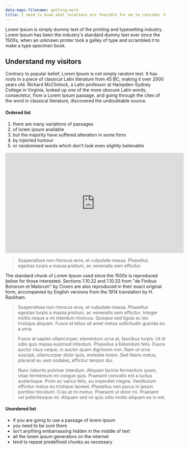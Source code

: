 ```yaml
---
data-maps-filename: getting-work
title: I need to know what locations are feasible for me to consider for work?
---
```


Lorem Ipsum is simply dummy text of the printing and typesetting industry. Lorem Ipsum has been the industry's standard dummy text ever since the 1500s, when an unknown printer took a galley of type and scrambled it to make a type specimen book.

## Understand my visitors

Contrary to popular belief, Lorem Ipsum is not simply random text. It has roots in a piece of classical Latin literature from 45 BC, making it over 2000 years old. Richard McClintock, a Latin professor at Hampden-Sydney College in Virginia, looked up one of the more obscure Latin words, consectetur, from a Lorem Ipsum passage, and going through the cites of the word in classical literature, discovered the undoubtable source.

#### Ordered list

1. there are many variations of passages
2. of lorem ipsum available
3. but the majority have suffered alteration in some form
4. by injected humour
5. or randomised words which don't look even slightly believable


<p><iframe width="560" height="315" src="https://www.youtube.com/embed/J5AFBkKP7co" frameborder="0" allowfullscreen></iframe></p>

>
> Suspendisse non rhoncus eros, et vulputate massa. Phasellus egestas turpis a massa pretium, ac venenatis sem efficitur.
>

The standard chunk of Lorem Ipsum used since the 1500s is reproduced below for those interested. Sections 1.10.32 and 1.10.33 from "de Finibus Bonorum et Malorum" by Cicero are also reproduced in their exact original form, accompanied by English versions from the 1914 translation by H. Rackham.

<blockquote>
   <p>Suspendisse non rhoncus eros, et vulputate massa. Phasellus egestas turpis a massa pretium, ac venenatis sem efficitur. Integer mollis neque a mi interdum rhoncus. Quisque sed ligula ac leo tristique aliquam. Fusce id tellus sit amet metus sollicitudin gravida eu a urna.</p>
   <p>Fusce at sapien ullamcorper, elementum urna at, faucibus turpis. Ut id odio quis massa euismod interdum. Phasellus a bibendum felis. Fusce auctor risus neque, in auctor quam dignissim non. Nam ut urna suscipit, ullamcorper dolor quis, molestie lorem. Sed libero metus, placerat eu sem sodales, efficitur tempor dui.</p>
   <p>Nunc lobortis pulvinar interdum. Aliquam lacinia fermentum quam, vitae fermentum mi congue quis. Praesent convallis est a luctus scelerisque. Proin ac varius felis, eu imperdiet magna. Vestibulum efficitur metus eu tristique laoreet. Phasellus non purus in ipsum porttitor tincidunt. Cras at mi metus. Praesent ut dolor mi. Praesent vel pellentesque mi. Aliquam sed mi quis odio mollis aliquam eu in est.</p>
</blockquote>

#### Unordered list

* if you are going to use a passage of lorem ipsum</li>
* you need to be sure there</li>
* isn't anything embarrassing hidden in the middle of text</li>
* all the lorem ipsum generators on the internet</li>
* tend to repeat predefined chunks as necessary</li>
